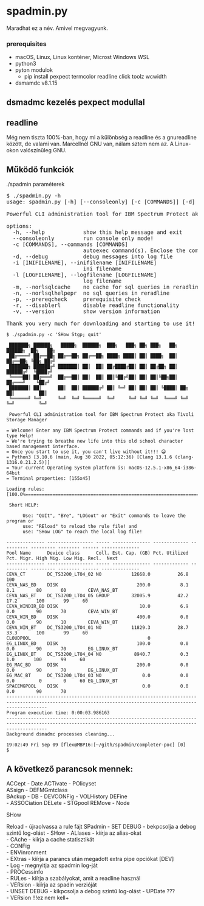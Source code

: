 # spadmin.py

Maradhat ez a név. Amivel megvagyunk.

### prerequisites

- macOS, Linux, Linux konténer, Microst Windows WSL
- python3
- pyton modulok
	- pip install pexpect termcolor readline click toolz wcwidth
- dsmamdc v8.1.15

## dsmadmc kezelés pexpect modullal

## readline

Még nem tiszta 100%-ban, hogy mi a különbség a readline és a gnureadline között, de valami van. Marcellnél GNU van, nálam sztem nem az. A Linux-okon valószínűleg GNU.

## Működő funkciók

./spadmin paraméterek

<pre>
$ ./spadmin.py -h
usage: spadmin.py [-h] [--consoleonly] [-c [COMMANDS]] [-d] [-i [INIFILENAME]] [-l [LOGFILENAME]] [-m] [-n] [-p] [-r] [-v]

Powerful CLI administration tool for IBM Spectrum Protect aka Tivoli Storage Manager.

options:
  -h, --help            show this help message and exit
  --consoleonly         run console only mode!
  -c [COMMANDS], --commands [COMMANDS]
						autoexec command(s). Enclose the commands in quotation marks " " when multiple commands are separated by: ;
  -d, --debug           debug messages into log file
  -i [INIFILENAME], --inifilename [INIFILENAME]
						ini filename
  -l [LOGFILENAME], --logfilename [LOGFILENAME]
						log filename
  -m, --norlsqlcache    no cache for sql queries in reradline
  -n, --norlsqlhelpepr  no sql queries in reradline
  -p, --prereqcheck     prerequisite check
  -r, --disablerl       disable readline functionality
  -v, --version         show version information

Thank you very much for downloading and starting to use it!
</pre>

```
$ ./spadmin.py -c 'SHow Stgp; quit'

 ███████╗ ██████╗   █████╗  ██████╗  ███╗   ███╗ ██╗ ███╗   ██╗     ██████╗  ██╗   ██╗
 ██╔════╝ ██╔══██╗ ██╔══██╗ ██╔══██╗ ████╗ ████║ ██║ ████╗  ██║     ██╔══██╗ ╚██╗ ██╔╝
 ███████╗ ██████╔╝ ███████║ ██║  ██║ ██╔████╔██║ ██║ ██╔██╗ ██║     ██████╔╝  ╚████╔╝
 ╚════██║ ██╔═══╝  ██╔══██║ ██║  ██║ ██║╚██╔╝██║ ██║ ██║╚██╗██║     ██╔═══╝    ╚██╔╝
 ███████║ ██║      ██║  ██║ ██████╔╝ ██║ ╚═╝ ██║ ██║ ██║ ╚████║ ██╗ ██║         ██║
 ╚══════╝ ╚═╝      ╚═╝  ╚═╝ ╚═════╝  ╚═╝     ╚═╝ ╚═╝ ╚═╝  ╚═══╝ ╚═╝ ╚═╝         ╚═╝

 Powerful CLI administration tool for IBM Spectrum Protect aka Tivoli Storage Manager

= Welcome! Enter any IBM Spectrum Protect commands and if you're lost type Help!
= We're trying to breathe new life into this old school character based management interface.
= Once you start to use it, you can't live without it!!! 😀
= Python3 [3.10.6 (main, Aug 30 2022, 05:12:36) [Clang 13.1.6 (clang-1316.0.21.2.5)]]
= Your current Operating System platform is: macOS-12.5.1-x86_64-i386-64bit
= Terminal properties: [155x45]

Loading rules: [100.0%====================================================================================================================================]

 Short HELP:

	  Use: "QUIt", "BYe", "LOGout" or "Exit" commands to leave the program or
	  use: "REload" to reload the rule file! and
	  use: "SHow LOG" to reach the local log file!

-------------- ----------------- ----- -------------- ------------- ---------- --------- -------- ------ --------------
Pool Name      Device class      Coll. Est. Cap. (GB) Pct. Utilized Pct. Migr. High Mig. Low Mig. Recl.  Next
-------------- ----------------- ----- -------------- ------------- ---------- --------- -------- ------ --------------
CEVA_CT        DC_TS3200_LTO4_02 NO           12668.0          26.8                                  100
CEVA_NAS_BD    DISK                             200.0           8.1        8.1        80       60        CEVA_NAS_BT
CEVA_NAS_BT    DC_TS3200_LTO4_05 GROUP        32005.9          42.2       17.2       100       99     60
CEVA_WINDIR_BD DISK                              10.0           6.9        0.0        90       70        CEVA_WIN_BT
CEVA_WIN_BD    DISK                             400.0           0.0        0.0        90       10        CEVA_WIN_BT
CEVA_WIN_BT    DC_TS3200_LTO4_01 NO           11829.3          28.7       33.3       100       99     60
CLOUDPOOL                                           0
EG_LINUX_BD    DISK                             100.0           0.0        0.0        90       70        EG_LINUX_BT
EG_LINUX_BT    DC_TS3200_LTO4_04 NO            8940.7           0.3        1.0       100       99     60
EG_MAC_BD      DISK                             200.0           0.0        0.0        90       70        EG_LINUX_BT
EG_MAC_BT      DC_TS3200_LTO4_03 NO               0.0           0.0        0.0         0        0     60 EG_LINUX_BT
SPACEMGPOOL    DISK                               0.0           0.0        0.0        90       70
-----------------------------------------------------------------------------------------------------------------------------------------------------------
Program execution time: 0:00:03.986163
-----------------------------------------------------------------------------------------------------------------------------------------------------------
Background dsmadmc processes cleaning...

19:02:49 Fri Sep 09 [flex@MBP16:[~/gith/spadmin/completer-poc] [0]
$
```

## A következő parancsok mennek:

ACCept
	- Date
ACTivate
	- POlicyset  
ASsign
	- DEFMGmtclass    
BAckup
	- DB
	- DEVCONFig
	- VOLHistory
DEFine    
	- ASSOCiation
DELete
	- STGpool
REMove 
	- Node
 
SHow

Reload - újraolvassa a rule fájt
SPadmin
	- SET DEBUG - bekpcsolja a debog szintű log-olást
	- SHow
		- ALIases - kiírja az alias-okat    
		- CAche - kiírja a cache statisztikát   
		- CONFig    
		- ENVinronment    
		- EXtras - kiírja a parancs után megadott extra pipe opciókat [DEV]    
		- Log - megnyitja az spadmin log-ját   
		- PROCessinfo    
		- RULes - kiírja a szabályokat, amit a readline használ   
		- VERsion - kiírja az spadin verzióját  
	- UNSET DEBUG - kikpcsolja a debog szintű log-olást
	- UPDate ???   
	- VERsion !!!ez nem kell+

##